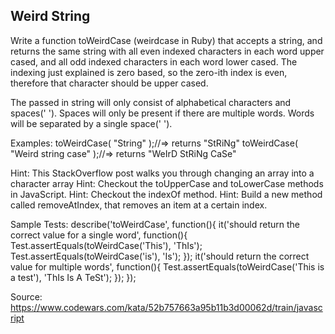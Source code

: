 ## Weird String

Write a function toWeirdCase (weirdcase in Ruby) that accepts a string, and returns the same string with all even indexed characters in each word upper cased, and all odd indexed characters in each word lower cased. The indexing just explained is zero based, so the zero-ith index is even, therefore that character should be upper cased.

The passed in string will only consist of alphabetical characters and spaces(' '). Spaces will only be present if there are multiple words. Words will be separated by a single space(' ').

Examples:
toWeirdCase( "String" );//=> returns "StRiNg"
toWeirdCase( "Weird string case" );//=> returns "WeIrD StRiNg CaSe"

Hint: This StackOverflow post walks you through changing an array into a character array
Hint: Checkout the toUpperCase and toLowerCase methods in JavaScript.
Hint: Checkout the indexOf method.
Hint: Build a new method called removeAtIndex, that removes an item at a certain index.

Sample Tests:
describe('toWeirdCase', function(){
  it('should return the correct value for a single word', function(){
    Test.assertEquals(toWeirdCase('This'), 'ThIs');
    Test.assertEquals(toWeirdCase('is'), 'Is');
  });
  it('should return the correct value for multiple words', function(){
    Test.assertEquals(toWeirdCase('This is a test'), 'ThIs Is A TeSt');
  });
});

Source: https://www.codewars.com/kata/52b757663a95b11b3d00062d/train/javascript
